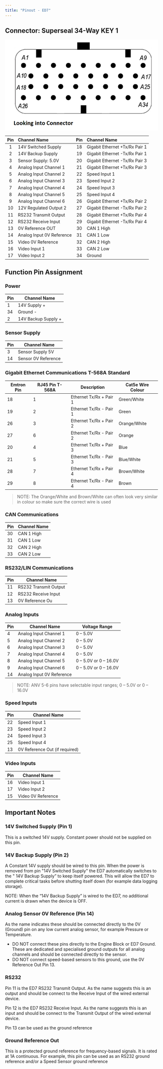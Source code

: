 ```yaml
---
title: "Pinout - ED7"
---
```


## Connector: Superseal 34-Way KEY 1

![Image](</img/superseal-34-key1.png>)

| Pin | Channel Name              | Pin | Channel Name                   |
|:---:|:--------------------------|:---:|:-------------------------------|
|  1  | 14V Switched Supply       | 18  | Gigabit Ethernet +Tx/Rx Pair 1 |
|  2  | 14V Backup Supply         | 19  | Gigabit Ethernet -Tx/Rx Pair 1 |
|  3  | Sensor Supply: 5.0V       | 20  | Gigabit Ethernet -Tx/Rx Pair 3 |
|  4  | Analog Input Channel 1    | 21  | Gigabit Ethernet +Tx/Rx Pair 3 |
|  5  | Analog Input Channel 2    | 22  | Speed Input 1                  |
|  6  | Analog Input Channel 3    | 23  | Speed Input 2                  |
|  7  | Analog Input Channel 4    | 24  | Speed Input 3                  |
|  8  | Analog Input Channel 5    | 25  | Speed Input 4                  |
|  9  | Analog Input Channel 6    | 26  | Gigabit Ethernet +Tx/Rx Pair 2 |
| 10  | 12V Regulated Output 2    | 27  | Gigabit Ethernet -Tx/Rx Pair 2 |
| 11  | RS232 Transmit Output     | 28  | Gigabit Ethernet +Tx/Rx Pair 4 |
| 12  | RS232 Receive Input       | 29  | Gigabit Ethernet -Tx/Rx Pair 4 |
| 13  | 0V Reference OUT          | 30  | CAN 1 High                     |
| 14  | Analog Input 0V Reference | 31  | CAN 1 Low                      |
| 15  | Video 0V Reference        | 32  | CAN 2 High                     |
| 16  | Video Input 1             | 33  | CAN 2 Low                      |
| 17  | Video Input 2             | 34  | Ground                         |

## Function Pin Assignment

### Power

| Pin | Channel Name        |
|-----|---------------------|
| 1   | 14V Supply +        |
| 34  | Ground -            |
| 2   | 14V Backup Supply + |

### Sensor Supply

| Pin | Channel Name        |
|-----|---------------------|
| 3   | Sensor Supply 5V    |
| 14  | Sensor 0V Reference |

### Gigabit Ethernet Communications T-568A Standard

| Emtron Pin | RJ45 Pin T-568A | Description             | Cat5e Wire Colour |
|------------|-----------------|-------------------------|-------------------|
| 18         | 1               | Ethernet Tx/Rx + Pair 1 | Green/White       |
| 19         | 2               | Ethernet Tx/Rx - Pair 1 | Green             |
| 26         | 3               | Ethernet Tx/Rx + Pair 2 | Orange/White      |
| 27         | 6               | Ethernet Tx/Rx - Pair 2 | Orange            |
| 20         | 4               | Ethernet Tx/Rx + Pair 3 | Blue              |
| 21         | 5               | Ethernet Tx/Rx - Pair 3 | Blue/White        |
| 28         | 7               | Ethernet Tx/Rx + Pair 4 | Brown/White       |
| 29         | 8               | Ethernet Tx/Rx - Pair 4 | Brown             |

> NOTE: The Orange/White and Brown/White can often look very similar in colour so make sure the correct wire is used

### CAN Communications

| Pin | Channel Name |
|-----|--------------|
| 30  | CAN 1 High   |
| 31  | CAN 1 Low    |
| 32  | CAN 2 High   |
| 33  | CAN 2 Low    |

### RS232/LIN Communications

| Pin | Channel Name          |
|-----|-----------------------|
| 11  | RS232 Transmit Output |
| 12  | RS232 Receive Input   |
| 13  | 0V Reference Ou       |

### Analog Inputs

| Pin | Channel Name              | Voltage Range         |
|-----|---------------------------|-----------------------|
| 4   | Analog Input Channel 1    | 0 – 5.0V              |
| 5   | Analog Input Channel 2    | 0 – 5.0V              |
| 6   | Analog Input Channel 3    | 0 – 5.0V              |
| 7   | Analog Input Channel 4    | 0 – 5.0V              |
| 8   | Analog Input Channel 5    | 0 – 5.0V or 0 – 16.0V |
| 9   | Analog Input Channel 6    | 0 – 5.0V or 0 – 16.0V |
| 14  | Analog Input 0V Reference |                       |


> NOTE: ANV 5-6 pins have selectable input ranges; 0 – 5.0V or 0 – 16.0V

### Speed Inputs

| Pin | Channel Name                   |
|-----|--------------------------------|
| 22  | Speed Input 1                  |
| 23  | Speed Input 2                  |
| 24  | Speed Input 3                  |
| 25  | Speed Input 4                  |
| 13  | 0V Reference Out (if required) |

### Video Inputs

| Pin | Channel Name       |
|-----|--------------------|
| 16  | Video Input 1      |
| 17  | Video Input 2      |
| 15  | Video 0V Reference |

## Important Notes

### 14V Switched Supply (Pin 1)

This is a switched 14V supply. Constant power should not be supplied on this pin.

### 14V Backup Supply (Pin 2)

A Constant 14V supply should be wired to this pin. When the power is removed from pin "14V
Switched Supply" the ED7 automatically switches to the " 14V Backup Supply” to keep itself
powered. This will allow the ED7 to complete critical tasks before shutting itself down (for example data logging storage).

NOTE: When the “14V Backup Supply” is wired to the ED7, no additional current is drawn when the
device is OFF.

### Analog Sensor 0V Reference (Pin 14)

As the name indicates these should be connected directly to the 0V (Ground) pin on any low current analog sensor, for example Pressure or Temperature.

*  DO NOT connect these pins directly to the Engine Block or ED7 Ground. These are dedicated
and specialised ground outputs for all analog channels and should be connected directly to
the sensor.
*  DO NOT connect speed-based sensors to this ground, use the 0V Reference Out Pin 13.

### RS232

Pin 11 is the ED7 RS232 Transmit Output. As the name suggests this is an output and should be connect to the Receive Input of the wired external device.

Pin 12 is the ED7 RS232 Receive Input. As the name suggests this is an input and should be connect to the Transmit Output of the wired external device.

Pin 13 can be used as the ground reference

### Ground Reference Out

This is a protected ground reference for frequency-based signals. It is rated at 1A continuous. For
example, this pin can be used as an RS232 ground reference and/or a Speed Sensor ground
reference